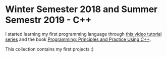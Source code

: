 # Winter Semester  2018 and Summer Semestr 2019 - C++
I started learning my first programming language through [this video tutorial series](https://www.youtube.com/playlist?list=PLQOaTSbfxUtCrKs0nicOg2npJQYSPGO9r) and the book [Programming: Principles and Practice Using C++](https://books.google.cz/books/about/%D0%9F%D1%80%D0%BE%D0%B3%D1%80%D0%B0%D0%BC%D0%BC%D0%B8%D1%80%D0%BE%D0%B2%D0%B0%D0%BD%D0%B8%D0%B5_%D0%BD%D0%B0_C+.html?id=QKvIDQAAQBAJ&amp;redir_esc=y).

This collection contains my first projects :)
